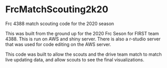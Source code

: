 # FrcMatchScouting2k20
Frc 4388 match scouting code for the 2020 season

This was built from the ground up for the 2020 Frc Seson for FIRST team 4388. This is run on AWS and shiny server.
There is also a r-studio server that was used for code editing on the AWS server. 

This code was built to allow the scouts and the drive team match to match live updating data, and allow scouts to see the final visualizations.
